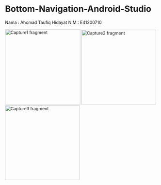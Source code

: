 # Bottom-Navigation-Android-Studio
Nama  : Ahcmad Taufiq Hidayat
NIM   : E41200710

<img width="248" alt="Capture1 fragment" src="https://user-images.githubusercontent.com/75374458/136908039-c29151bb-d03b-4b4d-9538-602ae6706a75.PNG">

<img width="246" alt="Capture2 fragment" src="https://user-images.githubusercontent.com/75374458/136908045-48fb04dd-a136-48d5-a680-27bfc61d30a0.PNG">

<img width="246" alt="Capture3 fragment" src="https://user-images.githubusercontent.com/75374458/136908046-be683ab0-d2fc-468a-995b-9e1d98784a7c.PNG">

